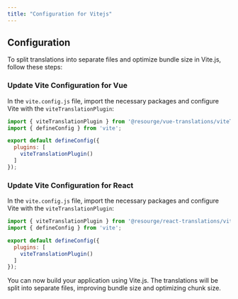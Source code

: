 ```yaml
---
title: "Configuration for Vitejs"
---
```


## Configuration

To split translations into separate files and optimize bundle size in Vite.js, follow these steps:

### Update Vite Configuration for Vue

In the `vite.config.js` file, import the necessary packages and configure Vite with the `viteTranslationPlugin`:

``` javascript
import { viteTranslationPlugin } from '@resourge/vue-translations/viteTranslationPlugin';
import { defineConfig } from 'vite';

export default defineConfig({
  plugins: [
    viteTranslationPlugin()
  ]
});

```

### Update Vite Configuration for React

In the `vite.config.js` file, import the necessary packages and configure Vite with the `viteTranslationPlugin`:

``` javascript
import { viteTranslationPlugin } from '@resourge/react-translations/viteTranslationPlugin';
import { defineConfig } from 'vite';

export default defineConfig({
  plugins: [
    viteTranslationPlugin()
  ]
});

```

You can now build your application using Vite.js.
The translations will be split into separate files, improving bundle size and optimizing chunk size.